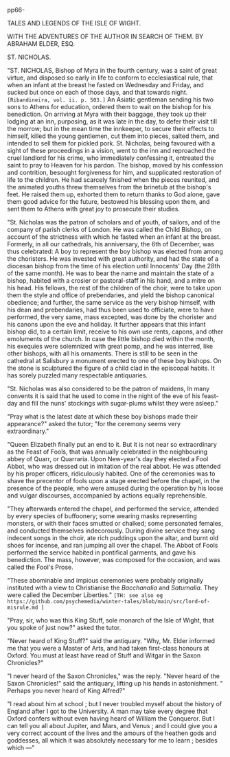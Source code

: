 pp66-

TALES AND LEGENDS OF THE ISLE OF WIGHT.

WITH THE ADVENTURES OF THE AUTHOR IN SEARCH OF THEM. BY ABRAHAM ELDER, ESQ.

ST. NICHOLAS.

"ST. NICHOLAS, Bishop of Myra in the fourth century, was a saint of great virtue, and disposed so early in life to conform to ecclesiastical rule, that when an infant at the breast he fasted on Wednesday and Friday, and sucked but once on each of those days, and that towards night. `[Ribandineira, vol. ii. p. 503.]` An Asiatic gentleman sending his two sons to Athens for education, ordered them to wait on the bishop for his benediction. On arriving at Myra with their baggage, they took up their lodging at an inn, purposing, as it was late in the day, to defer their visit till the morrow; but in the mean time the innkeeper, to secure their effects to himself, killed the young gentlemen, cut them into pieces, salted them, and intended to sell them for pickled pork. St. Nicholas, being favoured with a sight of these proceedings in a vision, went to the inn and reproached the cruel landlord for his crime, who immediately confessing it, entreated the saint to pray to Heaven for his pardon. The bishop, moved by his confession and contrition, besought forgiveness for him, and supplicated restoration of life to the children. He had scarcely finished when the pieces reunited, and the animated youths threw themselves from the brinetub at the bishop's feet. He raised them up, exhorted them to return thanks to God alone, gave them good advice for the future, bestowed his blessing upon them, and sent them to Athens with great joy to prosecute their studies.

"St. Nicholas was the patron of scholars and of youth, of sailors, and of the company of parish clerks of London. He was called the Child Bishop, on account of the strictness with which he fasted when an infant at the breast. Formerly, in all our cathedrals, his anniversary, the 6th of December, was thus celebrated: A boy to represent the boy bishop was elected from among the choristers. He was invested with great authority, and had the state of a diocesan bishop from the time of his election until Innocents' Day (the 28th of the same month). He was to bear the name and maintain the state of a bishop, habited with a crosier or pastoral-staff in his hand, and a mitre on his head. His fellows, the rest of the children of the choir, were to take upon them the style and office of prebendaries, and yield the bishop canonical obedience; and further, the same service as the very bishop himself, with his dean and prebendaries, had thus been used to officiate, were to have performed, the very same, mass excepted, was done by the chorister and his canons upon the eve and holiday. It further appears that this infant bishop did, to a certain limit, receive to his own use rents, capons, and other emoluments of the church. In case the little bishop died within the month, his exequies were solemnized with great pomp, and he was interred, like other bishops, with all his ornaments. There is still to be seen in the cathedral at Salisbury a monument erected to one of these boy bishops. On the stone is sculptured the figure of a child clad in the episcopal habits. It has sorely puzzled many respectable antiquaries.

"St. Nicholas was also considered to be the patron of maidens, In many convents it is said that he used to come in the night of the eve of his feast-day and fill the nuns' stockings with sugar-plums whilst they were asleep."

"Pray what is the latest date at which these boy bishops made their appearance?" asked the tutor; "for the ceremony seems very extraordinary."

"Queen Elizabeth finally put an end to it. But it is not near so extraordinary as the Feast of Fools, that was annually celebrated in the neighbouring abbey of Quarr, or Quarraria. Upon New-year's day they elected a Fool Abbot, who was dressed out in imitation of the real abbot. He was attended by his proper officers, ridiculously habited. One of the ceremonies was to shave the precentor of fools upon a stage erected before the chapel, in the presence of the people, who were amused during the operation by his loose and vulgar discourses, accompanied by actions equally reprehensible.

"They afterwards entered the chapel, and performed the service, attended by every species of buffoonery; some wearing masks representing monsters, or with their faces smutted or chalked; some personated females, and conducted themselves indecorously. During divine service they sang indecent songs in the choir, ate rich puddings upon the altar, and burnt old shoes for incense, and ran jumping all over the chapel. The Abbot of Fools performed the service habited in pontifical garments, and gave his benediction. The mass, however, was composed for the occasion, and was called the Fool's Prose.

"These abominable and impious ceremonies were probably originally instituted with a view to Christianise the *Bacchanalia* and *Saturnalia*. They were called the December Liberties." `[TH: see also eg https://github.com/psychemedia/winter-tales/blob/main/src/lord-of-misrule.md ]`

"Pray, sir, who was this King Stuff, sole monarch of the Isle of Wight, that you spoke of just now?" asked the tutor.

"Never heard of King Stuff?" said the antiquary. "Why, Mr. Elder informed me that you were a Master of Arts, and had taken first-class honours at Oxford. You must at least have read of Stuff and Witgar in the Saxon Chronicles?"

"I never heard of the Saxon Chronicles," was the reply. "Never heard of the Saxon Chronicles!" said the antiquary, lifting up his hands in astonishment. " Perhaps you never heard of King Alfred?"

"I read about him at school ; but I never troubled myself about the history of England after I got to the University. A man may take every degree that Oxford confers without even having heard of William the Conqueror. But I can tell you all about Jupiter, and Mars, and Venus ; and I could give you a very correct account of the lives and the amours of the heathen gods and goddesses, all which it was absolutely necessary for me to learn ; besides which —"

